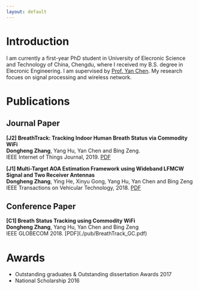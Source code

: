 ```yaml
---
layout: default
---
```


# Introduction
I am currently a first-year PhD student in University of Elecronic Science and Technology of China, Chengdu, where I received my B.S. degree
in Elecronic Engineering. I am supervised by [Prof. Yan Chen](https://scholar.google.com.hk/citations?user=MVOCn1AAAAAJ&hl=en). My research focues on signal processing and wireless network.

# Publications
<h2>Journal Paper</h2>

<B><b>[J2]</b> BreathTrack: Tracking Indoor Human Breath Status via Commodity WiFi </B> <br />
<b>Dongheng Zhang</b>, Yang Hu, Yan Chen and Bing Zeng. <br />
IEEE Internet of Things Journal, 2019. [PDF](./pub/BreathTrack_IOT.pdf)

<b>[J1] Multi-Target AOA Estimation Framework using Wideband LFMCW Signal and Two Receiver Antennas</b> <br />
<b>Dongheng Zhang</b>, Ying He, Xinyu Gong, Yang Hu, Yan Chen and Bing Zeng <br />
IEEE Transactions on Vehicular Technology, 2018. [PDF](./pub/LFMAOA.pdf)

<h2>Conference Paper</h2>
<b>[C1] Breath Status Tracking using Commodity WiFi </b> <br />
<b>Dongheng Zhang</b>, Yang Hu, Yan Chen and Bing Zeng <br />
IEEE GLOBECOM 2018. [PDF](./pub/BreathTrack_GC.pdf)


# Awards
* Outstanding graduates & Outstanding dissertation Awards 2017
* National Scholarship 2016


